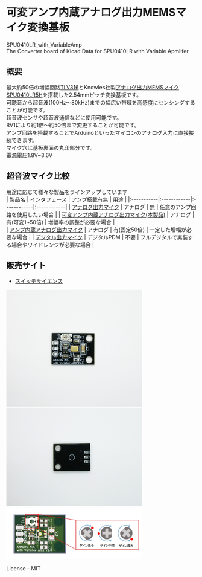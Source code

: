 # 可変アンプ内蔵アナログ出力MEMSマイク変換基板
SPU0410LR_with_VariableAmp  
The Converter board of Kicad Data for SPU0410LR with Variable Apmlifer

## 概要
最大約50倍の増幅回路[TLV316][0]とKnowles社製[アナログ出力MEMSマイクSPU0410LR5H][1]を搭載した2.54mmピッチ変換基板です。  
可聴音から超音波(100Hz～80kHz)までの幅広い帯域を高感度にセンシングすることが可能です。  
超音波センサや超音波通信などに使用可能です。  
RV1により約1倍～約50倍まで変更することが可能です。  
アンプ回路を搭載することでArduinoといったマイコンのアナログ入力に直接接続できます。  
マイク穴は基板裏面の丸印部分です。  
電源電圧1.8V~3.6V

## 超音波マイク比較
 用途に応じて様々な製品をラインアップしています  
| 製品名 | インタフェース | アンプ搭載有無 | 用途 | 
|:-----------|:------------|:------------|:------------|
| [アナログ出力マイク][A] | アナログ | 無 | 任意のアンプ回路を使用したい場合 | 
| [可変アンプ内蔵アナログ出力マイク(本製品)][B] | アナログ | 有(可変1~50倍) | 増幅率の調整が必要な場合 |	
| [アンプ内蔵アナログ出力マイク][C] |	アナログ | 有(固定50倍) | 一定した増幅が必要な場合	| 
| [デジタル出力マイク][D] |	デジタルPDM | 不要 | フルデジタルで実装する場合やワイドレンジが必要な場合 | 

## 販売サイト
  * [スイッチサイエンス][2]

<img src="https://github.com/meerstern/SPU0410LR_with_VariableAmp/blob/master/IMG/MEMS_IMG1.JPG" width="360">

<img src="https://github.com/meerstern/SPU0410LR_with_VariableAmp/blob/master/IMG/MEMS_IMG2.JPG" width="360">

<img src="https://github.com/meerstern/SPU0410LR_with_VariableAmp/blob/master/IMG/MEMS_IMG3.JPG" width="360">


License - MIT

[1]: https://www.digikey.jp/product-detail/ja/knowles/SPU0410LR5H-QB-7/423-1139-1-ND/2420983 "*1"
[0]: http://www.tij.co.jp/product/jp/TLV316 "*0"
[2]: https://www.switch-science.com/products/6583

[A]: https://github.com/meerstern/SPU0410LR
[B]: https://github.com/meerstern/SPU0410LR_with_Amp
[C]: https://github.com/meerstern/SPU0410LR_with_VariableAmp
[D]: https://github.com/meerstern/SPH0641LU
